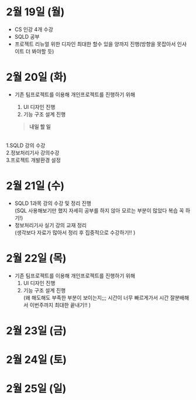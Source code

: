 # 2월 19일 (월)
- CS 인강 4개 수강
- SQLD 공부
- 프로젝트 리뉴얼 위한 디자인 최대한 할수 있을 양까지 진행(방향을 못잡아서 인사이트 더 봐야할 듯)

# 2월 20일 (화)
- 기존 팀프로젝트를 이용해 개인프로젝트를 진행하기 위해
    1. UI 디자인 진행
    2. 기능 구조 설계 진행 

    > **내일 할 일**
<br> 
    1.SQLD 강의 수강 <br>
    2.정보처리기사 강의수강<br>
    3.프로젝트 개발환경 설정

# 2월 21일 (수)
- SQLD 1과목 강의 수강 및 정리 진행<br> 
    (SQL 사용해보기만 했지 자세히 공부를 하지 않아 모르는 부분이 많았다 복습 꼭 하기!)
- 정보처리기사 실기 강의 교재 정리<br>
    (생각보다 자료가 많아서 정리 후 집중적으로 수강하기!! )

# 2월 22일 (목)
- 기존 팀프로젝트를 이용해 개인프로젝트를 진행하기 위해
    1. UI 디자인 진행
    2. 기능 구조 설계 진행 <br>
        (왜 해도해도 부족한 부분이 보이는지;;; 시간이 너무 빠르게가서 시간 잘분배해서 이번주까지 최대한 끝내기!! )
# 2월 23일 (금)


# 2월 24일 (토)


# 2월 25일 (일)
